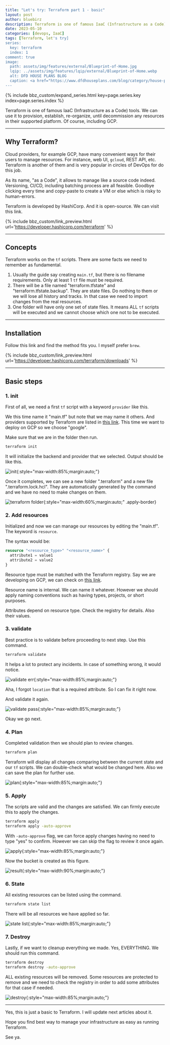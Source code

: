 ```yaml
---
title: "Let's try: Terraform part 1 - basic"
layout: post
author: bluebirz
description: Terraform is one of famous IaaC (Infrastructure as a Code) tools.
date: 2023-05-10
categories: [devops, IaaC]
tags: [Terraform, let's try]
series:
  key: terraform
  index: 1
comment: true
image:
  path: assets/img/features/external/Blueprint-of-Home.jpg
  lqip: ../assets/img/features/lqip/external/Blueprint-of-Home.webp
  alt: DFD HOUSE PLANS BLOG
  caption: <a href="https://www.dfdhouseplans.com/blog/category/house-plans/">DFD HOUSE PLANS BLOG</a>
---
```


{% include bbz_custom/expand_series.html key=page.series.key index=page.series.index %}

Terraform is one of famous IaaC (Infrastructure as a Code) tools. We can use it to provision, establish, re-organize, until decommission any resources in their supported platform. Of course, including GCP.

---

## Why Terraform?

Cloud providers, for example GCP, have many convenient ways for their users to manage resources. For instance, web UI, `gcloud`, REST API, etc. Terraform is another of them and is very popular in circles of DevOps for do this job.

As its name, "as a Code", it allows to manage like a source code indeed. Versioning, CI/CD, including batching process are all feasible. Goodbye clicking every time and copy-paste to create a VM or else which is risky to human-errors.

Terraform is developed by HashiCorp. And it is open-source. We can visit this link.

{% include bbz_custom/link_preview.html url='<https://developer.hashicorp.com/terraform>' %}

---

## Concepts

Terraform works on the `tf` scripts. There are some facts we need to remember as fundamental.

1. Usually the guide say creating `main.tf`, but there is no filename requirements. Only at least 1 `tf` file must be required.
1. There will be a file named "terraform.tfstate" and "terraform.tfstate.backup". They are state files. Do nothing to them or we will lose all history and tracks. In that case we need to import changes from the real resources.
1. One folder will have only one set of state files. It means ALL `tf` scripts will be executed and we cannot choose which one not to be executed.

---

## Installation

Follow this link and find the method fits you. I myself prefer `brew`.

{% include bbz_custom/link_preview.html url='<https://developer.hashicorp.com/terraform/downloads>' %}

---

## Basic steps

### 1. init

First of all, we need a first `tf` script with a keyword `provider` like this.

<script src="https://gist.github.com/bluebirz/6429b0c6be516584c4dd6035e7401cc8.js?file=main1.tf"></script>

We this time name it "main.tf" but note that we may name it others. And providers supported by Terraform are listed in [this link](https://registry.terraform.io/browse/providers). This time we want to deploy on GCP so we choose "google".

Make sure that we are in the folder then run.

```sh
terraform init
```

It will initialize the backend and provider that we selected. Output should be like this.

![init](https://bluebirzdotnet.s3.ap-southeast-1.amazonaws.com/terraform/p1/01-init.png){:style="max-width:85%;margin:auto;"}

Once it completes, we can see a new folder ".terraform" and a new file ".terraform.lock.hcl". They are automatically generated by the command and we have no need to make changes on them.

![terraform folder](https://bluebirzdotnet.s3.ap-southeast-1.amazonaws.com/terraform/p1/02-folder.png){:style="max-width:60%;margin:auto;" .apply-border}

### 2. Add resources

Initialized and now we can manage our resources by editing the "main.tf". The keyword is `resource`.

<script src="https://gist.github.com/bluebirz/6429b0c6be516584c4dd6035e7401cc8.js?file=main2.tf"></script>

The syntax would be:

```terraform
resource "<resource_type>" "<resource_name>" {
  attribute1 = value1
  attribute2 = value2 
}
```

Resource type must be matched with the Terraform registry. Say we are developing on GCP, we can check on [this link](https://registry.terraform.io/providers/hashicorp/google/latest/docs).

Resource name is internal. We can name it whatever. However we should apply naming conventions such as having types, projects, or short purposes.

Attributes depend on resource type. Check the registry for details. Also their values.

### 3. validate

Best practice is to validate before proceeding to next step. Use this command.

```sh
terraform validate
```

It helps a lot to protect any incidents. In case of something wrong, it would notice.

![validate err](https://bluebirzdotnet.s3.ap-southeast-1.amazonaws.com/terraform/p1/03-validate-fail.png){:style="max-width:85%;margin:auto;"}

Aha, I forgot `location` that is a required attribute. So I can fix it right now.

<script src="https://gist.github.com/bluebirz/6429b0c6be516584c4dd6035e7401cc8.js?file=main3.tf"></script>

And validate it again.

![validate pass](https://bluebirzdotnet.s3.ap-southeast-1.amazonaws.com/terraform/p1/04-validate-pass.png){:style="max-width:85%;margin:auto;"}

Okay we go next.

### 4. Plan

Completed validation then we should plan to review changes.

```sh
terraform plan
```

Terraform will display all changes comparing between the current state and our `tf` scripts. We can double-check what would be changed here. Also we can save the plan for further use.

![plan](https://bluebirzdotnet.s3.ap-southeast-1.amazonaws.com/terraform/p1/05-plan.png){:style="max-width:85%;margin:auto;"}

### 5. Apply

The scripts are valid and the changes are satisfied. We can firmly execute this to apply the changes.

```sh
terraform apply
terraform apply -auto-approve
```

With `-auto-approve` flag, we can force apply changes having no need to type "yes" to confirm. However we can skip the flag to review it once again.

![apply](https://bluebirzdotnet.s3.ap-southeast-1.amazonaws.com/terraform/p1/06-apply.png){:style="max-width:85%;margin:auto;"}

Now the bucket is created as this figure.

![result](https://bluebirzdotnet.s3.ap-southeast-1.amazonaws.com/terraform/p1/07-result1.png){:style="max-width:90%;margin:auto;"}

### 6. State

All existing resources can be listed using the command.

```sh
terraform state list
```

There will be all resources we have applied so far.

![state list](https://bluebirzdotnet.s3.ap-southeast-1.amazonaws.com/terraform/p1/08-state.png){:style="max-width:85%;margin:auto;"}

### 7. Destroy

Lastly, if we want to cleanup everything we made. Yes, EVERYTHING. We should run this command.

```sh
terraform destroy
terraform destroy -auto-approve
```

ALL existing resources will be removed. Some resources are protected to remove and we need to check the registry in order to add some attributes for that case if needed.

![destroy](https://bluebirzdotnet.s3.ap-southeast-1.amazonaws.com/terraform/p1/09-destroy.png){:style="max-width:85%;margin:auto;"}

---

Yes, this is just a basic to Terraform. I will update next articles about it.

Hope you find best way to manage your infrastructure as easy as running Terraform.

See ya.
